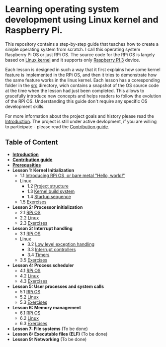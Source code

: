 # Learning operating system development using Linux kernel and Raspberry Pi.

This repository contains a step-by-step guide that teaches how to create a simple operating system from scratch. I call this operating system Raspberry Pi OS or just RPi OS. The source code for the RPi OS is largely based on [Linux kernel](https://github.com/torvalds/linux) and it supports only [Raspberry PI 3](https://www.raspberrypi.org/products/raspberry-pi-3-model-b/) device. 

Each lesson is designed in such a way that it first explains how some kernel feature is implemented in the RPi OS, and then it tries to demonstrate how the same feature works in the linux kernel. Each lesson has a coresponding folder in the [src](https://github.com/s-matyukevich/raspberry-pi-os/tree/master/src) directory, wich contains a snapshot of the OS source code at the time when the lesson had just been completed. This allows to gracefully introduce new concepts and helps readers to follow the evolution of the RPi OS. Understanding this guide don't require any specific OS development skills.

For more information about the project goals and history please read the [Introduction](https://github.com/s-matyukevich/raspberry-pi-os/blob/master/docs/Introduction.md). The project is still under active devlopment, if you are willing to participate - please read the [Contribution guide](https://github.com/s-matyukevich/raspberry-pi-os/blob/master/docs/Contributions.md).

## Table of Content

* **[Introduction](https://github.com/s-matyukevich/raspberry-pi-os/blob/master/docs/Introduction.md)**
* **[Contribution guide](https://github.com/s-matyukevich/raspberry-pi-os/blob/master/docs/Contributions.md)**
* **[Prerequsities](https://github.com/s-matyukevich/raspberry-pi-os/blob/master/docs/Prerequisites.md)**<br>
* **Lesson 1: Kernel Initialization** 
  * 1.1 [Introducing RPi OS, or bare metal "Hello, world!"](https://github.com/s-matyukevich/raspberry-pi-os/blob/master/docs/lesson01/rpi-os.md)
  * Linux
    * 1.2 [Project structure](https://github.com/s-matyukevich/raspberry-pi-os/blob/master/docs/lesson01/project-structure.md)
    * 1.3 [Kernel build system](https://github.com/s-matyukevich/raspberry-pi-os/blob/master/docs/lesson01/build-system.md) 
    * 1.4 [Startup sequence](https://github.com/s-matyukevich/raspberry-pi-os/blob/master/docs/lesson01/kernel-startup.md)
  * 1.5 [Exercises](https://github.com/s-matyukevich/raspberry-pi-os/blob/master/docs/lesson01/exercises.md)<br>
* **Lesson 2: Processor initialization**
  * 2.1 [RPi OS](https://github.com/s-matyukevich/raspberry-pi-os/blob/master/docs/lesson02/rpi-os.md)
  * 2.2 [Linux](https://github.com/s-matyukevich/raspberry-pi-os/blob/master/docs/lesson02/linux.md)
  * 2.3 [Exercises]()<br>
* **Lesson 3: Interrupt handling**
  * 3.1 [RPi OS](https://github.com/s-matyukevich/raspberry-pi-os/blob/master/docs/lesson03/rpi-os.md)
  * Linux
    * 3.2 [Low level exception handling](https://github.com/s-matyukevich/raspberry-pi-os/blob/master/docs/lesson03/low_level-exception_handling.md) 
    * 3.3 [Interrupt controllers](https://github.com/s-matyukevich/raspberry-pi-os/blob/master/docs/lesson03/interrupt_controllers.md)
    * 3.4 [Timers](https://github.com/s-matyukevich/raspberry-pi-os/blob/master/docs/lesson03/timer.md)
  * 3.5 [Exercises]()<br>
* **Lesson 4: Process scheduler**
  * 4.1 [RPi OS](https://github.com/s-matyukevich/raspberry-pi-os/blob/master/docs/lesson04/rpi-os.md) 
  * 4.2 [Linux]()
  * 4.3 [Exercises]()<br>
* **Lesson 5: User processes and system calls** 
  * 5.1 [RPi OS]() 
  * 5.2 [Linux]()
  * 5.3 [Exercises]()<br>
* **Lesson 6: Memory management**
  * 6.1 [RPi OS]() 
  * 6.2 [Linux]()
  * 6.3 [Exercises]()<br>
* **Lesson 7: File systems** (To be done)<br>
* **Lesson 8: Executable files (ELF)** (To be done)<br>
* **Lesson 9: Networking** (To be done)<br>
